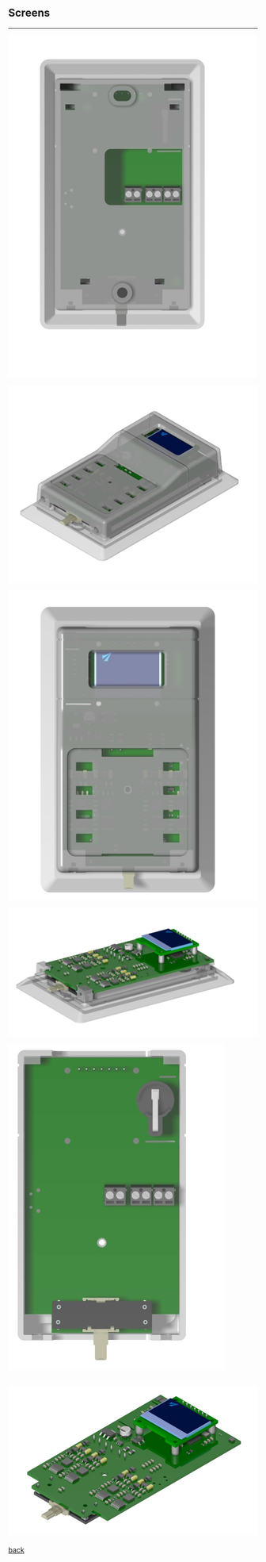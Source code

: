 ## Screens

---

![](1.jpg)

![](2.jpg)

![](3.jpg)

![](4.jpg)

![](5.jpg)

![](6.jpg)
---

[back](../)
